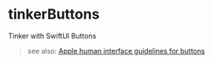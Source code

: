 # tinkerButtons

Tinker with SwiftUI Buttons


> see also: [Apple human interface guidelines for buttons](https://developer.apple.com/design/human-interface-guidelines/buttons)
